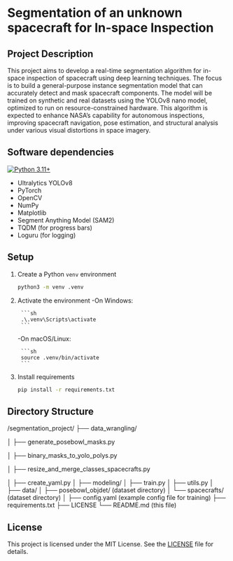
# Segmentation of an unknown spacecraft for In-space Inspection

## Project Description
This project aims to develop a real-time segmentation algorithm for in-space inspection of spacecraft using deep learning techniques. The focus is to build a general-purpose instance segmentation model that can accurately detect and mask spacecraft components. The model will be trained on synthetic and real datasets using the YOLOv8 nano model, optimized to run on resource-constrained hardware. This algorithm is expected to enhance NASA’s capability for autonomous inspections, improving spacecraft navigation, pose estimation, and structural analysis under various visual distortions in space imagery.


## Software dependencies
[![Python 3.11+](https://img.shields.io/badge/python-3.11-blue.svg)](https://www.python.org/downloads/release/python-311/)
- Ultralytics YOLOv8
- PyTorch
- OpenCV
- NumPy
- Matplotlib
- Segment Anything Model (SAM2)
- TQDM (for progress bars)
- Loguru (for logging)

## Setup

1. Create a Python `venv` environment

    ```sh
    python3 -m venv .venv
    ```

2. Activate the environment
   -On Windows:
   
        ```sh
        .\.venv\Scripts\activate
        ```
    -On macOS/Linux:
   
        ```sh
        source .venv/bin/activate
        ```

4. Install requirements

    ```sh
    pip install -r requirements.txt
    ```
## Directory Structure

/segmentation_project/
├── data_wrangling/

│   ├── generate_posebowl_masks.py

│   ├── binary_masks_to_yolo_polys.py

│   ├── resize_and_merge_classes_spacecrafts.py

│   ├── create_yaml.py
│
├── modeling/
│   ├── train.py
│   ├── utils.py
│
├── data/
│   ├── posebowl_objdet/ (dataset directory)
│   └── spacecrafts/ (dataset directory)
│
├── config.yaml (example config file for training)
├── requirements.txt
├── LICENSE
└── README.md (this file)

## License

This project is licensed under the MIT License. See the [LICENSE](../LICENSE) file for details.


